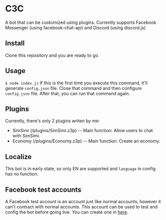 # C3C
A bot that can be customized using plugins. Currently supports Facebook Messenger (using facebook-chat-api) and Discord (using discord.js)

## Install
Clone this repository and you are ready to go.

## Usage
`$ node index.js`
If this is the first time you execute this command, it'll generate `config.json` file. Close that command and then configure `config.json` file.
After that, you can run that command again.

## Plugins
Currently, there's only 2 plugins writen by me: 
- SimSimi (/plugins/SimSimi.z3p)
-- Main function: Allow users to chat with SimSimi.
- Economy (/plugins/Economy.z3p)
-- Main function: Create an economy.

## Localize
This bot is in early state, so only EN are supported and `language` in config has no function.

## Facebook test accounts
A Facebook test account is an account just like normal accounts, however it can't contract with normal accounts. This account can be used to test and config the bot before going live.
You can create one in [here](https://www.facebook.com/whitehat/accounts/).
